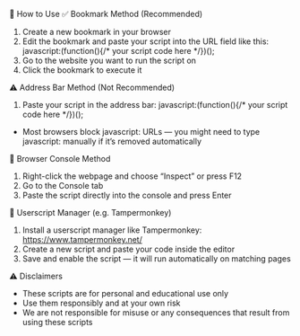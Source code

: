 📖 How to Use
✅ Bookmark Method (Recommended)
1. Create a new bookmark in your browser
2. Edit the bookmark and paste your script into the URL field like this:
javascript:(function(){/* your script code here */})();
3. Go to the website you want to run the script on
4. Click the bookmark to execute it

⚠️ Address Bar Method (Not Recommended)
1. Paste your script in the address bar:
javascript:(function(){/* your script code here */})();
- Most browsers block javascript: URLs — you might need to type javascript: manually if it’s removed automatically

🧪 Browser Console Method
1. Right-click the webpage and choose “Inspect” or press F12
2. Go to the Console tab
3. Paste the script directly into the console and press Enter

🧷 Userscript Manager (e.g. Tampermonkey)
1. Install a userscript manager like Tampermonkey: https://www.tampermonkey.net/
2. Create a new script and paste your code inside the editor
3. Save and enable the script — it will run automatically on matching pages

⚠️ Disclaimers
- These scripts are for personal and educational use only
- Use them responsibly and at your own risk
- We are not responsible for misuse or any consequences that result from using these scripts
